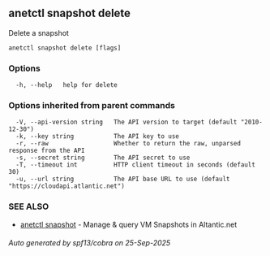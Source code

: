 ## anetctl snapshot delete

Delete a snapshot

```
anetctl snapshot delete [flags]
```

### Options

```
  -h, --help   help for delete
```

### Options inherited from parent commands

```
  -V, --api-version string   The API version to target (default "2010-12-30")
  -k, --key string           The API key to use
  -r, --raw                  Whether to return the raw, unparsed response from the API
  -s, --secret string        The API secret to use
  -T, --timeout int          HTTP client timeout in seconds (default 30)
  -u, --url string           The API base URL to use (default "https://cloudapi.atlantic.net")
```

### SEE ALSO

* [anetctl snapshot](anetctl_snapshot.md)	 - Manage & query VM Snapshots in Altantic.net

###### Auto generated by spf13/cobra on 25-Sep-2025

